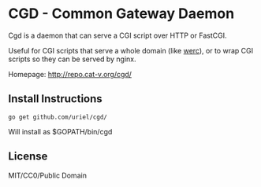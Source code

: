 CGD - Common Gateway Daemon
===========================

Cgd is a daemon that can serve a CGI script over HTTP or FastCGI.

Useful for CGI scripts that serve a whole domain (like [werc](http://werc.cat-v.org)), or to wrap CGI scripts so they can be served by nginx.

Homepage: <http://repo.cat-v.org/cgd/>


Install Instructions
--------------------

	go get github.com/uriel/cgd/

Will install as $GOPATH/bin/cgd


License
-------

MIT/CC0/Public Domain
